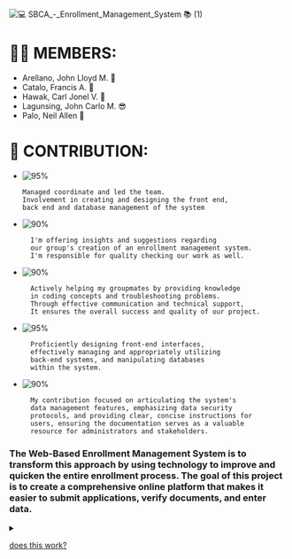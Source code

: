 ![💻 SBCA_-_Enrollment_Management_System 📚 (1)](https://github.com/Catalo21/sbcaEMS/assets/96164347/5b7d1e73-a755-482d-a28d-52182462c197)


# 🙋‍♂️ MEMBERS: 
- Arellano, John Lloyd M. 🥵
- Catalo, Francis A. 🤤
- Hawak, Carl Jonel V. 🤑
- Lagunsing, John Carlo M. 😎
- Palo, Neil Allen 🤪
  

# 🤝 CONTRIBUTION: 
  - ![95%](https://progress-bar.dev/95?title=Arellano)

        Managed coordinate and led the team.
        Involvement in creating and designing the front end,
        back end and database management of the system  
- ![90%](https://progress-bar.dev/90?title=Catalo)

        I'm offering insights and suggestions regarding
        our group's creation of an enrollment management system.
        I'm responsible for quality checking our work as well.
- ![90%](https://progress-bar.dev/90?title=Hawak)

        Actively helping my groupmates by providing knowledge
        in coding concepts and troubleshooting problems.
        Through effective communication and technical support,
        It ensures the overall success and quality of our project.
- ![95%](https://progress-bar.dev/95?title=Lagunsing)

        Proficiently designing front-end interfaces,
        effectively managing and appropriately utilizing
        back-end systems, and manipulating databases
        within the system.
- ![90%](https://progress-bar.dev/90?title=Palo)

        My contribution focused on articulating the system's
        data management features, emphasizing data security
        protocols, and providing clear, concise instructions for
        users, ensuring the documentation serves as a valuable
        resource for administrators and stakeholders.

### The Web-Based Enrollment Management System is to transform this approach by using technology to improve and quicken the entire enrollment process. The goal of this project is to create a comprehensive online platform that makes it easier to submit applications, verify documents, and enter data.

<details><summary>

[does this work?](https://hello.ca)

</summary>

hi

</details>
